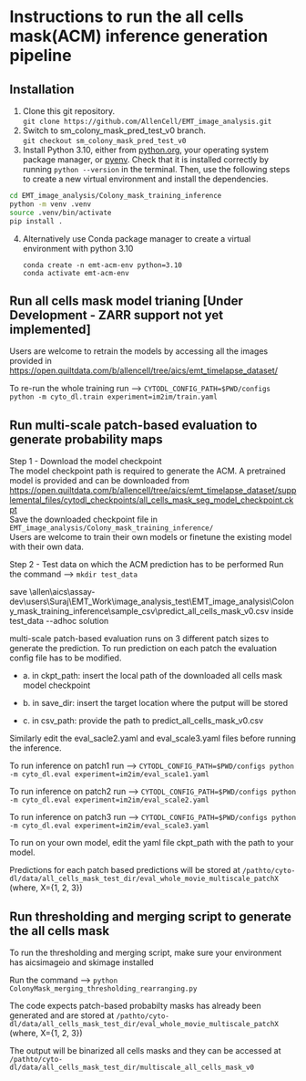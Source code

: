 # Instructions to run the all cells mask(ACM) inference generation pipeline

## Installation
1. Clone this git repository.  
   `git clone https://github.com/AllenCell/EMT_image_analysis.git`
2. Switch to sm_colony_mask_pred_test_v0 branch.  
   `git checkout sm_colony_mask_pred_test_v0`
3. Install Python 3.10, either from [python.org](https://www.python.org/downloads/), your operating system package manager, or [pyenv](https://github.com/pyenv/pyenv-installer).
Check that it is installed correctly by running `python --version` in the terminal.
Then, use the following steps to create a new virtual environment and install the dependencies.
```bash
cd EMT_image_analysis/Colony_mask_training_inference
python -m venv .venv
source .venv/bin/activate
pip install .
```
4. Alternatively use Conda package manager to create a virtual environment with python 3.10
   ```
   conda create -n emt-acm-env python=3.10
   conda activate emt-acm-env
   ```

## Run all cells mask model trianing [Under Development - ZARR support not yet implemented]
Users are welcome to retrain the models by accessing all the images provided in https://open.quiltdata.com/b/allencell/tree/aics/emt_timelapse_dataset/

To re-run the whole training run --> `CYTODL_CONFIG_PATH=$PWD/configs python -m cyto_dl.train experiment=im2im/train.yaml`

## Run multi-scale patch-based evaluation to generate probability maps

Step 1 -  Download the model checkpoint  
The model checkpoint path is required to generate the ACM. A pretrained model is provided and can be downloaded from  https://open.quiltdata.com/b/allencell/tree/aics/emt_timelapse_dataset/supplemental_files/cytodl_checkpoints/all_cells_mask_seg_model_checkpoint.ckpt  
Save the downloaded checkpoint file in `EMT_image_analysis/Colony_mask_training_inference/`  
Users are welcome to train their own models or finetune the existing model with their own data.  


Step 2 - Test data on which the ACM prediction has to be performed
Run the command --> `mkdir test_data` 

save \\allen\aics\assay-dev\users\Suraj\EMT_Work\image_analysis_test\EMT_image_analysis\Colony_mask_training_inference\sample_csv\predict_all_cells_mask_v0.csv inside test_data  --adhoc solution
 
multi-scale patch-based evaluation runs on 3 different patch sizes to generate the prediction. To run prediction on each patch the evaluation config file has to be modified.

  - a. in ckpt_path: insert the local path of the downloaded all cells mask model checkpoint 
  
  - b. in save_dir: insert the target location where the putput will be stored
  
  - c. in csv_path: provide the path to predict_all_cells_mask_v0.csv

Similarly edit the eval_sacle2.yaml and eval_scale3.yaml files before running the inference. 

To run inference on patch1 run --> `CYTODL_CONFIG_PATH=$PWD/configs python -m cyto_dl.eval experiment=im2im/eval_scale1.yaml`

To run inference on patch2 run --> `CYTODL_CONFIG_PATH=$PWD/configs python -m cyto_dl.eval experiment=im2im/eval_scale2.yaml`

To run inference on patch3 run --> `CYTODL_CONFIG_PATH=$PWD/configs python -m cyto_dl.eval experiment=im2im/eval_scale3.yaml`

To run on your own model, edit the yaml file ckpt_path with the path to your model.

Predictions for each patch based predictions will be stored at `/pathto/cyto-dl/data/all_cells_mask_test_dir/eval_whole_movie_multiscale_patchX` (where, X={1, 2, 3})

## Run thresholding and merging script to generate the all cells mask
To run the thresholding and merging script, make sure your environment has aicsimageio and skimage installed

Run the command --> `python ColonyMask_merging_thresholding_rearranging.py`

The code expects patch-based probabilty masks has already been generated and are stored at `/pathto/cyto-dl/data/all_cells_mask_test_dir/eval_whole_movie_multiscale_patchX` (where, X={1, 2, 3})

The output will be binarized all cells masks and they can be accessed at `/pathto/cyto-dl/data/all_cells_mask_test_dir/multiscale_all_cells_mask_v0`
